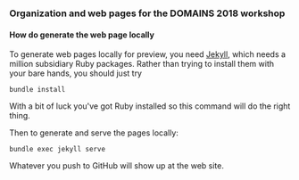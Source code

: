 ### Organization and web pages for the DOMAINS 2018 workshop

#### How do generate the web page locally

To generate web pages locally for preview, you need [Jekyll](https://jekyllrb.com), which
needs a million subsidiary Ruby packages. Rather than trying to install them with your
bare hands, you should just try

    bundle install

With a bit of luck you've got Ruby installed so this command will do the right thing.

Then to generate and serve the pages locally:

    bundle exec jekyll serve

Whatever you push to GitHub will show up at the web site.


